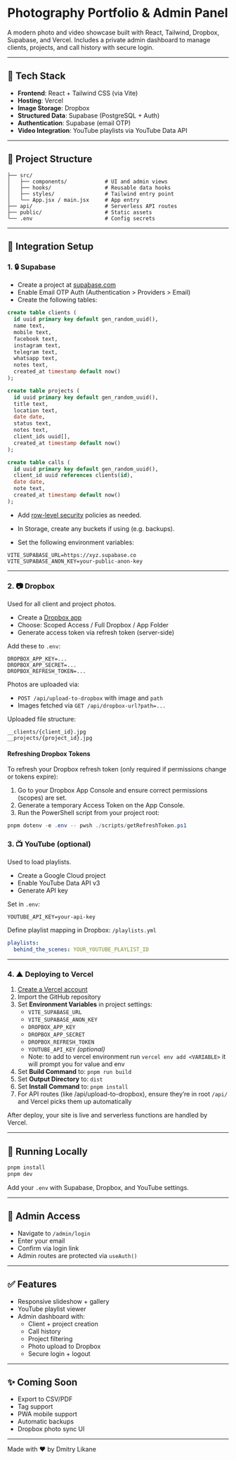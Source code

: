 # Photography Portfolio & Admin Panel

A modern photo and video showcase built with React, Tailwind, Dropbox, Supabase, and Vercel. Includes a private admin dashboard to manage clients, projects, and call history with secure login.

---

## 🧱 Tech Stack

- **Frontend**: React + Tailwind CSS (via Vite)
- **Hosting**: Vercel
- **Image Storage**: Dropbox
- **Structured Data**: Supabase (PostgreSQL + Auth)
- **Authentication**: Supabase (email OTP)
- **Video Integration**: YouTube playlists via YouTube Data API

---

## 📁 Project Structure

```
├── src/
│   ├── components/            # UI and admin views
│   ├── hooks/                 # Reusable data hooks
│   ├── styles/                # Tailwind entry point
│   └── App.jsx / main.jsx     # App entry
├── api/                       # Serverless API routes
├── public/                    # Static assets
└── .env                       # Config secrets
```

---

## 🔌 Integration Setup

### 1. 🔒 Supabase

- Create a project at [supabase.com](https://supabase.com)
- Enable Email OTP Auth (Authentication > Providers > Email)
- Create the following tables:

```sql
create table clients (
  id uuid primary key default gen_random_uuid(),
  name text,
  mobile text,
  facebook text,
  instagram text,
  telegram text,
  whatsapp text,
  notes text,
  created_at timestamp default now()
);

create table projects (
  id uuid primary key default gen_random_uuid(),
  title text,
  location text,
  date date,
  status text,
  notes text,
  client_ids uuid[],
  created_at timestamp default now()
);

create table calls (
  id uuid primary key default gen_random_uuid(),
  client_id uuid references clients(id),
  date date,
  note text,
  created_at timestamp default now()
);
```

- Add [row-level security](https://supabase.com/docs/guides/auth/row-level-security) policies as needed.

- In Storage, create any buckets if using (e.g. backups).

- Set the following environment variables:

```
VITE_SUPABASE_URL=https://xyz.supabase.co
VITE_SUPABASE_ANON_KEY=your-public-anon-key
```

---

### 2. 📷 Dropbox

Used for all client and project photos.

- Create a [Dropbox app](https://www.dropbox.com/developers/apps)
- Choose: Scoped Access / Full Dropbox / App Folder
- Generate access token via refresh token (server-side)

Add these to `.env`:

```
DROPBOX_APP_KEY=...
DROPBOX_APP_SECRET=...
DROPBOX_REFRESH_TOKEN=...
```

Photos are uploaded via:
- `POST /api/upload-to-dropbox` with image and `path`
- Images fetched via `GET /api/dropbox-url?path=...`

Uploaded file structure:
```
__clients/{client_id}.jpg
__projects/{project_id}.jpg
```

#### Refreshing Dropbox Tokens

To refresh your Dropbox refresh token (only required if permissions change or tokens expire):

1. Go to your Dropbox App Console and ensure correct permissions (scopes) are set.
2. Generate a temporary Access Token on the App Console.
3. Run the PowerShell script from your project root:

```powershell
pnpm dotenv -e .env -- pwsh ./scripts/getRefreshToken.ps1
```

### 3. 📺 YouTube (optional)

Used to load playlists.

- Create a Google Cloud project
- Enable YouTube Data API v3
- Generate API key

Set in `.env`:

```
YOUTUBE_API_KEY=your-api-key
```

Define playlist mapping in Dropbox: `/playlists.yml`
```yml
playlists:
  behind_the_scenes: YOUR_YOUTUBE_PLAYLIST_ID
```

---

### 4. ▲ Deploying to Vercel

1. [Create a Vercel account](https://vercel.com)
2. Import the GitHub repository
3. Set **Environment Variables** in project settings:
    - `VITE_SUPABASE_URL`
    - `VITE_SUPABASE_ANON_KEY`
    - `DROPBOX_APP_KEY`
    - `DROPBOX_APP_SECRET`
    - `DROPBOX_REFRESH_TOKEN`
    - `YOUTUBE_API_KEY` *(optional)*
    - Note: to add to vercel environment run `vercel env add <VARIABLE>` it will prompt you for value and env
4. Set **Build Command** to: `pnpm run build`
5. Set **Output Directory** to: `dist`
6. Set **Install Command** to: `pnpm install`
7. For API routes (like /api/upload-to-dropbox), ensure they’re in root `/api/` and Vercel picks them up automatically

After deploy, your site is live and serverless functions are handled by Vercel.

---

## 🚀 Running Locally

```bash
pnpm install
pnpm dev
```

Add your `.env` with Supabase, Dropbox, and YouTube settings.

---

## 🔐 Admin Access

- Navigate to `/admin/login`
- Enter your email
- Confirm via login link
- Admin routes are protected via `useAuth()`

---

## ✅ Features

- Responsive slideshow + gallery
- YouTube playlist viewer
- Admin dashboard with:
    - Client + project creation
    - Call history
    - Project filtering
    - Photo upload to Dropbox
    - Secure login + logout

---

## ✨ Coming Soon

- Export to CSV/PDF
- Tag support
- PWA mobile support
- Automatic backups
- Dropbox photo sync UI

---

Made with ❤️ by Dmitry Likane
